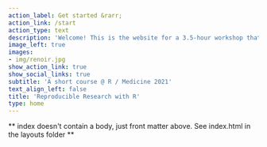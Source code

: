 ```yaml
---
action_label: Get started &rarr;
action_link: /start
action_type: text
description: 'Welcome! This is the website for a 3.5-hour workshop that will take you on a tour of how to get from data to manuscript with R Markdown. We will be introducing [Quarto](https://quarto.org/) in this workshop &mdash; a scientific and technical publishing system built on Pandoc.'
image_left: true
images:
- img/renoir.jpg
show_action_link: true
show_social_links: true
subtitle: 'A short course @ R / Medicine 2021'
text_align_left: false
title: 'Reproducible Research with R'
type: home
---
```


** index doesn't contain a body, just front matter above.
See index.html in the layouts folder **
